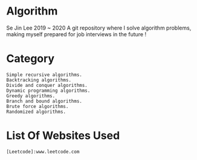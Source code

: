 # Algorithm
Se Jin Lee  2019 ~ 2020 
A git repository where I solve algorithm problems, making myself prepared for job interviews in the future ! 

Category
====
```
Simple recursive algorithms.
Backtracking algorithms.
Divide and conquer algorithms.
Dynamic programming algorithms.
Greedy algorithms.
Branch and bound algorithms.
Brute force algorithms.
Randomized algorithms.
```
List Of Websites Used
=====
```
[Leetcode]:www.leetcode.com

```
